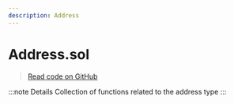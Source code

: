 ```yaml
---
description: Address
---
```


# Address.sol

> [Read code on GitHub](https://github.com/pareto-xyz/pareto-theta-vault-v1/blob/main/contractselin/contracts/utils/Address.sol)

:::note Details
Collection of functions related to the address type
:::
